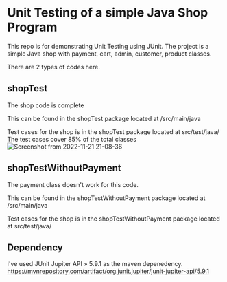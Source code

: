 # Unit Testing of a simple Java Shop Program

This repo is for demonstrating Unit Testing using JUnit. The project is a simple Java shop with payment, cart, admin, customer, product classes.


There are 2 types of codes here.

## shopTest
The shop code is complete

This can be found in the shopTest package located at /src/main/java

Test cases for the shop is in the shopTest package located at src/test/java/
The test cases cover 85% of the total classes
![Screenshot from 2022-11-21 21-08-36](https://user-images.githubusercontent.com/29659719/203092645-9d540b36-71dd-41f0-9fdb-e0a9794695fe.png)

## shopTestWithoutPayment
The payment class doesn't work for this code.

This can be found in the shopTestWithoutPayment package located at /src/main/java

Test cases for the shop is in the shopTestWithoutPayment package located at src/test/java/


## Dependency

I've used JUnit Jupiter API » 5.9.1 as the maven depenedency.
https://mvnrepository.com/artifact/org.junit.jupiter/junit-jupiter-api/5.9.1
